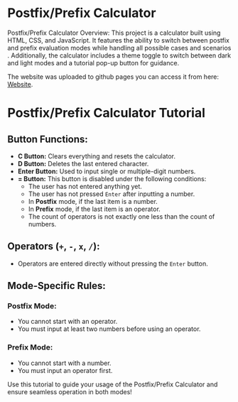 <h1>Postfix/Prefix Calculator</h1>
<p>Postfix/Prefix Calculator Overview:
This project is a calculator built using HTML, CSS, and JavaScript. 
  It features the ability to switch between postfix and prefix evaluation modes while handling all possible cases and scenarios
  . Additionally, the calculator includes a theme toggle to switch between dark and light modes and a tutorial pop-up button for guidance.</p>
<p>
  The website was uploaded to github pages you can access it from here: 
  <a href="https://mostafa-al-bilani.github.io/calculator/" target="_blank">Website</a>.
</p>
<h1>Postfix/Prefix Calculator Tutorial</h1>

<h2>Button Functions:</h2>
<ul>
  <li>
    <b>C Button:</b> Clears everything and resets the calculator.
  </li>
  <li>
    <b>D Button:</b> Deletes the last entered character.
  </li>
  <li>
    <b>Enter Button:</b> Used to input single or multiple-digit numbers.
  </li>
  <li>
    <b>= Button:</b> This button is disabled under the following conditions:
    <ul>
      <li>The user has not entered anything yet.</li>
      <li>The user has not pressed <code>Enter</code> after inputting a number.</li>
      <li>In <b>Postfix</b> mode, if the last item is a number.</li>
      <li>In <b>Prefix</b> mode, if the last item is an operator.</li>
      <li>
        The count of operators is not exactly one less than the count of numbers.
      </li>
    </ul>
  </li>
</ul>

<h2>Operators (<code>+</code>, <code>-</code>, <code>x</code>, <code>/</code>):</h2>
<ul>
  <li>Operators are entered directly without pressing the <code>Enter</code> button.</li>
</ul>

<h2>Mode-Specific Rules:</h2>
<h3>Postfix Mode:</h3>
<ul>
  <li>You cannot start with an operator.</li>
  <li>You must input at least two numbers before using an operator.</li>
</ul>

<h3>Prefix Mode:</h3>
<ul>
  <li>You cannot start with a number.</li>
  <li>You must input an operator first.</li>
</ul>

<p>
  Use this tutorial to guide your usage of the Postfix/Prefix Calculator and
  ensure seamless operation in both modes!
</p>

